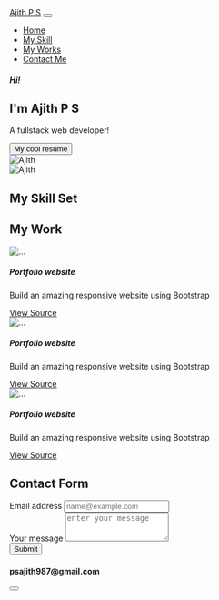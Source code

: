 <!DOCTYPE html>
<html>
  <head>
    <meta charset="utf-8">
    <meta name="viewport" content="width=device-width">
    <title>repl.it</title>
    <link href="https://cdn.jsdelivr.net/npm/bootstrap@5.0.1/dist/css/bootstrap.min.css" rel="stylesheet" integrity="sha384-+0n0xVW2eSR5OomGNYDnhzAbDsOXxcvSN1TPprVMTNDbiYZCxYbOOl7+AMvyTG2x" crossorigin="anonymous">
    <link rel="stylesheet" href="https://cdnjs.cloudflare.com/ajax/libs/font-awesome/5.15.3/css/all.min.css" integrity="sha512-iBBXm8fW90+nuLcSKlbmrPcLa0OT92xO1BIsZ+ywDWZCvqsWgccV3gFoRBv0z+8dLJgyAHIhR35VZc2oM/gI1w==" crossorigin="anonymous" referrerpolicy="no-referrer" />
  </head>
  <body>
    <!-- Navbar -->
    <nav class="navbar sticky-top navbar-expand-lg navbar-dark bg-primary">
  <div class="container-fluid">
    <a class="navbar-brand" href="#">Ajith P S</a>
    <button class="navbar-toggler" type="button" data-bs-toggle="collapse" data-bs-target="#navbarSupportedContent" aria-controls="navbarSupportedContent" aria-expanded="false" aria-label="Toggle navigation">
      <span class="navbar-toggler-icon"></span>
    </button>
    <div class="collapse navbar-collapse" id="navbarSupportedContent">
      <ul class="navbar-nav me-auto mb-2 mb-lg-0">
        <li class="nav-item">
          <a class="nav-link active" aria-current="page" href="#hero">Home</a>
        </li>
        <li class="nav-item">
          <a class="nav-link" href="#skills">My Skill</a>
        </li>
        <li class="nav-item">
          <a class="nav-link" href="#work">My Works</a>
        </li>
        <li class="nav-item">
          <a class="nav-link" href="#contact">Contact Me</a>
        </li>
      </ul>
    </div>
  </div>
</nav>
<main class="container mt-3">
  <section id="hero" class="d-flex justify-content-sm-center justify-content-md-evenly align-items-center flex-column-reverse gap-3 flex-md-row">
    <!--Hero-->
    <div  class="d-flex justify-content-sm-center align-items-center flex-column justify-content-md-start align-items-md-start">
      <h5>Hi!</h5>
      <h1>I'm Ajith P S</h1>
      <p>A fullstack web developer!</p>
      <button class="btn btn-primary btn-sm">My cool resume</button>
    </div>
    <div class="d-md-none w-50 w-50">
      <img src="https://images.unsplash.com/photo-1535713875002-d1d0cf377fde?ixid=MnwxMjA3fDB8MHxzZWFyY2h8MXx8dXNlcnxlbnwwfHwwfHw%3D&ixlib=rb-1.2.1&w=1000&q=80" alt="Ajith" class="w-100 h-100 rounded-circle shadow">
    </div>
    <div class="d-none d-md-block w-25 h-25">
      <img src="https://images.unsplash.com/photo-1535713875002-d1d0cf377fde?ixid=MnwxMjA3fDB8MHxzZWFyY2h8MXx8dXNlcnxlbnwwfHwwfHw%3D&ixlib=rb-1.2.1&w=1000&q=80" alt="Ajith" class="w-100 h-100 rounded-circle shadow">
    </div>
  </section>
  <section id="skills" class="mt-5 p-4 ">
    <!--My Skills-->
<h1 class="text-primary text-center">My Skill Set</h1>
<div class="mt-4 d-md-none d-flex justify-content-evenly">
  <i class="fab fa-html5 fa-3x" style="color:#f4470b;"></i>
  <i class="fab fa-css3-alt fa-3x text-primary"></i>
  <i class="fab fa-bootstrap fa-3x" style="color:#730fef"></i>
</div>
<div class="mt-4 d-none d-md-flex justify-content-evenly">
  <i class="fab fa-html5 fa-7x" style="color:#f4470b;"></i>
  <i class="fab fa-css3-alt fa-7x text-primary"></i>
  <i class="fab fa-bootstrap fa-7x" style="color:#730fef"></i>
</div>
  </section>
  <section id="work"class="mt-5 p-4 ">
    <!--My Work-->
  <h1 class="text-primary text-center">My Work</h1>
  <div class="row">
    <div class="col-sm col-md-4">
  <div class="card mb-2">
  <img src="https://images.unsplash.com/photo-1488590528505-98d2b5aba04b?ixid=MnwxMjA3fDB8MHxwaG90by1wYWdlfHx8fGVufDB8fHx8&ixlib=rb-1.2.1&auto=format&fit=crop&w=750&q=80" class="card-img-top" alt="...">
  <div class="card-body">
    <h5 class="card-title">Portfolio website</h5>
    <p class="card-text">Build an amazing responsive website using Bootstrap</p>
    <a href="#" class="btn btn-dark">View Source<i class="fab fa-github"></i></a>
  </div>
</div>
  </div>
    <div class="col-sm col-md-4">
  <div class="card mb-2">
    <img src="https://images.unsplash.com/photo-1488590528505-98d2b5aba04b?ixid=MnwxMjA3fDB8MHxwaG90by1wYWdlfHx8fGVufDB8fHx8&ixlib=rb-1.2.1&auto=format&fit=crop&w=750&q=80" class="card-img-top" alt="...">
  <div class="card-body">
    <h5 class="card-title">Portfolio website</h5>
    <p class="card-text">Build an amazing responsive website using Bootstrap</p>
    <a href="#" class="btn btn-dark">View Source<i class="fab fa-github"></i></a>
  </div>
</div>
  </div>
    <div class="col-sm col-md-4">
  <div class="card mb-2">
  <img src="https://images.unsplash.com/photo-1488590528505-98d2b5aba04b?ixid=MnwxMjA3fDB8MHxwaG90by1wYWdlfHx8fGVufDB8fHx8&ixlib=rb-1.2.1&auto=format&fit=crop&w=750&q=80" class="card-img-top" alt="...">
  <div class="card-body">
    <h5 class="card-title">Portfolio website</h5>
    <p class="card-text">Build an amazing responsive website using Bootstrap</p>
    <a href="#" class="btn btn-dark">View Source<i class="fab fa-github"></i></a>
  </div>
</div>
  </div>
  </div>
  </section>
  <section id="contact"class="mt-4 py-4">
    <!-- Contact Me -->
    <h1 class="text-primary text-center">Contact Form</h1>
    <div class="row">
      <div class="col-sm col-md-8">
    <form>
<div class="mb-3">
  <label for="exampleFormControlInput1" class="form-label">Email address</label>
  <input type="email" required class="form-control" id="exampleFormControlInput1" placeholder="name@example.com">
</div>
<div class="mb-3">
  <label for="exampleFormControlTextarea1" class="form-label">Your message</label>
  <textarea class="form-control" id="exampleFormControlTextarea1" required placeholder="enter your message" rows="3"></textarea>
</div>
 <button type="submit" class="btn btn-primary">Submit</button>
    </form>
      </div>
      <div class="col-sm col-md-4">
    <div class="mt-3">
      <h4><i class="fas fa-at text-primary"></i>psajith987@gmail.com</h4>
      <button type="button" class="btn btn-link">
        <a href="https://github.com/AJITHPS7"><i class="fab fa-github"></i></a>
      </button>
    </div>
    </div>
  </section>
</main>
    <script src="https://cdn.jsdelivr.net/npm/bootstrap@5.0.1/dist/js/bootstrap.bundle.min.js" integrity="sha384-gtEjrD/SeCtmISkJkNUaaKMoLD0//ElJ19smozuHV6z3Iehds+3Ulb9Bn9Plx0x4" crossorigin="anonymous"></script>
  </body>
</html>
